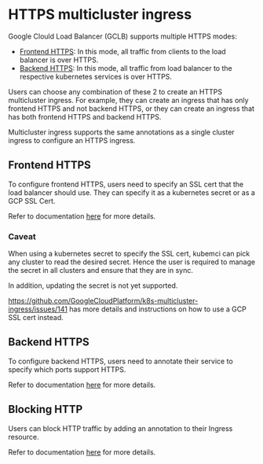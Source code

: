 # HTTPS multicluster ingress

Google Clould Load Balancer (GCLB) supports multiple HTTPS modes:
* [Frontend
  HTTPS](https://github.com/kubernetes/ingress-gce/blob/master/README.md#frontend-https):
  In this mode, all traffic from clients to the load balancer is over HTTPS.
* [Backend
  HTTPS](https://github.com/kubernetes/ingress-gce/blob/master/README.md#backend-https):
  In this mode, all traffic from load balancer to the respective kubernetes
  services is over HTTPS.

Users can choose any combination of these 2 to create an HTTPS multicluster
ingress. For example, they can create an ingress that has only frontend HTTPS and not
backend HTTPS, or they can create an ingress that has both frontend HTTPS and
backend HTTPS.

Multicluster ingress supports the same annotations as a single cluster ingress
to configure an HTTPS ingress.

## Frontend HTTPS

To configure frontend HTTPS, users need to specify an SSL cert that the load
balancer should use. They can specify it as a kubernetes secret or as a GCP SSL
Cert.

Refer to documentation [here](https://github.com/kubernetes/ingress-gce/blob/master/README.md#frontend-https) for more details.

### Caveat

When using a kubernetes secret to specify the SSL cert, kubemci can pick any
cluster to read the desired secret. Hence the user is required to manage the
secret in all clusters and ensure that they are in sync.

In addition, updating the secret is not yet supported.

https://github.com/GoogleCloudPlatform/k8s-multicluster-ingress/issues/141 has
more details and instructions on how to use a GCP SSL cert instead.

## Backend HTTPS

To configure backend HTTPS, users need to annotate their service to specify
which ports support HTTPS.

Refer to documentation
[here](https://github.com/kubernetes/ingress-gce/blob/master/README.md#backend-https)
for more details.

## Blocking HTTP

Users can block HTTP traffic by adding an annotation to their Ingress resource.

Refer to documentation
[here](https://github.com/kubernetes/ingress-gce/blob/master/README.md#blocking-http)
for more details.
